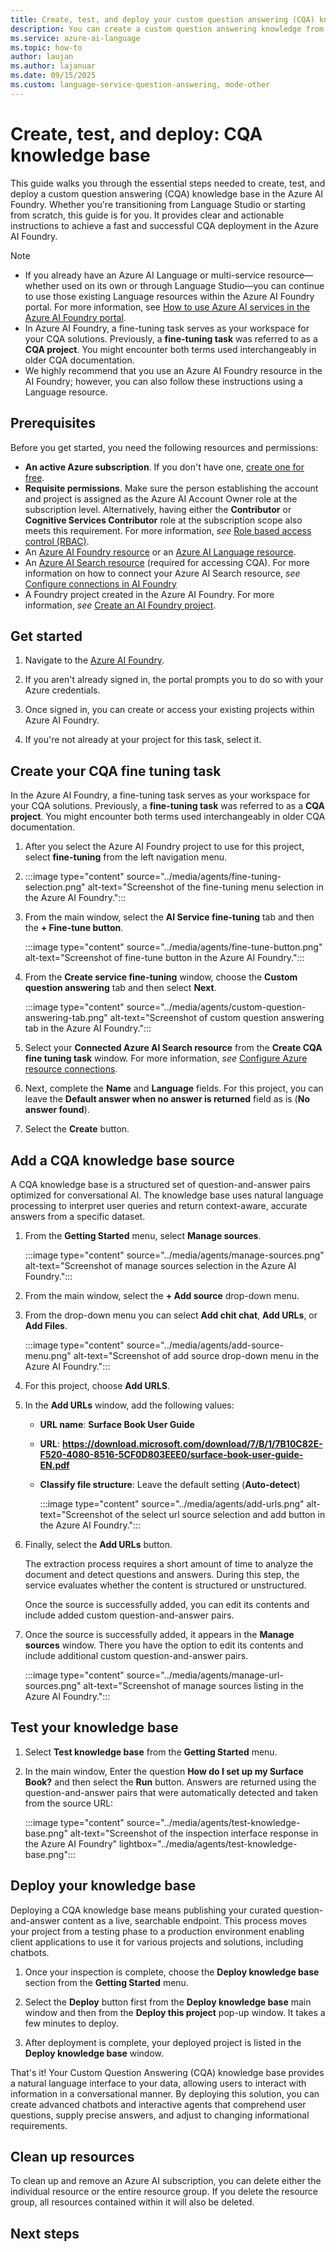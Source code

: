 ```yaml
---
title: Create, test, and deploy your custom question answering (CQA) knowledge base
description: You can create a custom question answering knowledge from your own content, such as FAQs or product manuals. This article includes an example of creating a custom question answering knowledge base.
ms.service: azure-ai-language
ms.topic: how-to
author: laujan
ms.author: lajanuar
ms.date: 09/15/2025
ms.custom: language-service-question-answering, mode-other
---
```


# Create, test, and deploy: CQA knowledge base

This guide walks you through the essential steps needed to create, test, and deploy a custom question answering (CQA) knowledge base in the Azure AI Foundry. Whether you're transitioning from Language Studio or starting from scratch, this guide is for you. It provides clear and actionable instructions to achieve a fast and successful CQA deployment in the Azure AI Foundry.

> [!NOTE]
>
> * If you already have an Azure AI Language or multi-service resource—whether used on its own or through Language Studio—you can continue to use those existing Language resources within the Azure AI Foundry portal. For more information, see [How to use Azure AI services in the Azure AI Foundry portal](/azure/ai-services/connect-services-ai-foundry-portal).
> * In Azure AI Foundry, a fine-tuning task serves as your workspace for your CQA solutions. Previously, a **fine-tuning task** was referred to as a **CQA project**. You might encounter both terms used interchangeably in older CQA documentation.
> * We highly recommend that you use an Azure AI Foundry resource in the AI Foundry; however, you can also follow these instructions using a Language resource.
>

## Prerequisites

Before you get started, you need the following resources and permissions:

* **An active Azure subscription**. If you don't have one, [create one for free](https://azure.microsoft.com/free/cognitive-services).
* **Requisite permissions**. Make sure the person establishing the account and project is assigned as the Azure AI Account Owner role at the subscription level. Alternatively, having either the **Contributor** or **Cognitive Services Contributor** role at the subscription scope also meets this requirement. For more information, *see* [Role based access control (RBAC)](../../../openai/how-to/role-based-access-control.md#cognitive-services-contributor).
*   An [Azure AI Foundry resource](../../../multi-service-resource.md) or an [Azure AI Language resource](https://portal.azure.com/?Microsoft_Azure_PIMCommon=true#create/Microsoft.CognitiveServicesTextAnalytics).
*   An [Azure AI Search resource](https://portal.azure.com/?Microsoft_Azure_PIMCommon=true#create/Microsoft.Search) (required for accessing CQA). For more information on how to connect your Azure AI Search resource, *see* [Configure connections in AI Foundry](../../conversational-language-understanding/how-to/configure-azure-resources.md#step-2-configure-connections-in-ai-foundry)
* A Foundry project created in the Azure AI Foundry. For more information, *see* [Create an AI Foundry project](/azure/ai-foundry/how-to/create-projects).

## Get started

1. Navigate to the [Azure AI Foundry](https://ai.azure.com/).

1. If you aren't already signed in, the portal prompts you to do so with your Azure credentials.

1. Once signed in, you can create or access your existing projects within Azure AI Foundry.

1. If you're not already at your project for this task, select it.

## Create your CQA fine tuning task

In the Azure AI Foundry, a fine-tuning task serves as your workspace for your CQA solutions. Previously, a **fine-tuning task** was referred to as a **CQA project**. You might encounter both terms used interchangeably in older CQA documentation.

1. After you select the Azure AI Foundry project to use for this project, select **fine-tuning** from the left navigation menu.
1. 
     :::image type="content" source="../media/agents/fine-tuning-selection.png" alt-text="Screenshot of the fine-tuning menu selection in the Azure AI Foundry.":::

1. From the main window, select the **AI Service fine-tuning** tab and then the **+ Fine-tune button**.

     :::image type="content" source="../media/agents/fine-tune-button.png" alt-text="Screenshot of fine-tune button in the Azure AI Foundry.":::

1. From the **Create service fine-tuning** window, choose the **Custom question answering** tab and then select **Next**.

     :::image type="content" source="../media/agents/custom-question-answering-tab.png" alt-text="Screenshot of custom question answering tab in the Azure AI Foundry.":::

1. Select your **Connected Azure AI Search resource** from the **Create CQA fine tuning task** window. For more information, *see* [Configure Azure resource connections](../../conversational-language-understanding/how-to/configure-azure-resources.md#step-2-configure-connections-in-ai-foundry).

1. Next, complete the **Name** and **Language** fields. For this project, you can leave the **Default answer when no answer is returned** field as is (**No answer found**).

1. Select the **Create** button.


## Add a CQA knowledge base source

A CQA knowledge base is a structured set of question-and-answer pairs optimized for conversational AI. The knowledge base uses natural language processing to interpret user queries and return context-aware, accurate answers from a specific dataset.

1. From the **Getting Started** menu, select **Manage sources**.

     :::image type="content" source="../media/agents/manage-sources.png" alt-text="Screenshot of manage sources selection in the Azure AI Foundry.":::

1. From the main window, select the **+ Add source** drop-down menu.

1. From the drop-down menu you can select **Add chit chat**, **Add URLs**, or **Add Files**.

     :::image type="content" source="../media/agents/add-source-menu.png" alt-text="Screenshot of add source drop-down menu in the Azure AI Foundry.":::

1. For this project, choose **Add URLS**.

1. In the **Add URLs** window, add the following values:

   * **URL name**: **Surface Book User Guide**
   * **URL**: **https://download.microsoft.com/download/7/B/1/7B10C82E-F520-4080-8516-5CF0D803EEE0/surface-book-user-guide-EN.pdf** 
   * **Classify file structure**: Leave the default setting (**Auto-detect**)

     :::image type="content" source="../media/agents/add-urls.png" alt-text="Screenshot of the select url source selection and add button in the Azure AI Foundry.":::

1. Finally, select the **Add URLs** button. 

    The extraction process requires a short amount of time to analyze the document and detect questions and answers. During this step, the service evaluates whether the content is structured or unstructured.<br>

    Once the source is successfully added, you can edit its contents and include added custom question-and-answer pairs.


1. Once the source is successfully added, it appears in the **Manage sources** window. There you have the option to edit its contents and include additional custom question-and-answer pairs.

     :::image type="content" source="../media/agents/manage-url-sources.png" alt-text="Screenshot of manage sources listing in the Azure AI Foundry.":::

## Test your knowledge base

1. Select **Test knowledge base** from the **Getting Started** menu.

1. In the main window,  Enter the question **How do I set up my Surface Book?** and then select the **Run** button. Answers are returned using the question-and-answer pairs that were automatically detected and taken from the source URL:


    :::image type="content" source="../media/agents/test-knowledge-base.png" alt-text="Screenshot of the inspection interface response in the Azure AI Foundry" lightbox="../media/agents/test-knowledge-base.png":::


## Deploy your knowledge base

Deploying a CQA knowledge base means publishing your curated question-and-answer content as a live, searchable endpoint. This process moves your project from a testing phase to a production environment enabling client applications to use it for various projects and solutions, including chatbots.

1. Once your inspection is complete, choose the **Deploy knowledge base** section from the **Getting Started** menu.

1. Select the **Deploy** button first from the **Deploy knowledge base** main window and then from the **Deploy this project** pop-up window. It takes a few minutes to deploy.

1. After deployment is complete, your deployed project is listed in the **Deploy knowledge base** window.

That's it! Your Custom Question Answering (CQA) knowledge base provides a natural language interface to your data, allowing users to interact with information in a conversational manner. By deploying this solution, you can create advanced chatbots and interactive agents that comprehend user questions, supply precise answers, and adjust to changing informational requirements.

## Clean up resources

To clean up and remove an Azure AI subscription, you can delete either the individual resource or the entire resource group. If you delete the resource group, all resources contained within it will also be deleted.

## Next steps
